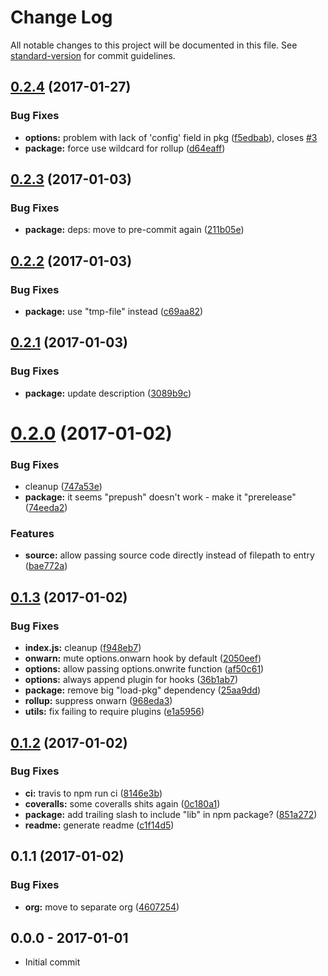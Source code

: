 # Change Log

All notable changes to this project will be documented in this file. See [standard-version](https://github.com/conventional-changelog/standard-version) for commit guidelines.

<a name="0.2.4"></a>
## [0.2.4](https://github.com/rolldown/rolldown/compare/v0.2.3...v0.2.4) (2017-01-27)


### Bug Fixes

* **options:** problem with lack of 'config' field in pkg ([f5edbab](https://github.com/rolldown/rolldown/commit/f5edbab)), closes [#3](https://github.com/rolldown/rolldown/issues/3)
* **package:** force use wildcard for rollup ([d64eaff](https://github.com/rolldown/rolldown/commit/d64eaff))



<a name="0.2.3"></a>
## [0.2.3](https://github.com/rolldown/rolldown/compare/v0.2.2...v0.2.3) (2017-01-03)


### Bug Fixes

* **package:** deps: move to pre-commit again ([211b05e](https://github.com/rolldown/rolldown/commit/211b05e))



<a name="0.2.2"></a>
## [0.2.2](https://github.com/rolldown/rolldown/compare/v0.2.1...v0.2.2) (2017-01-03)


### Bug Fixes

* **package:** use "tmp-file" instead ([c69aa82](https://github.com/rolldown/rolldown/commit/c69aa82))



<a name="0.2.1"></a>
## [0.2.1](https://github.com/rolldown/rolldown/compare/v0.2.0...v0.2.1) (2017-01-03)


### Bug Fixes

* **package:** update description ([3089b9c](https://github.com/rolldown/rolldown/commit/3089b9c))



<a name="0.2.0"></a>
# [0.2.0](https://github.com/rolldown/rolldown/compare/v0.1.3...v0.2.0) (2017-01-02)


### Bug Fixes

* cleanup ([747a53e](https://github.com/rolldown/rolldown/commit/747a53e))
* **package:** it seems "prepush" doesn't work - make it "prerelease" ([74eeda2](https://github.com/rolldown/rolldown/commit/74eeda2))


### Features

* **source:** allow passing source code directly instead of filepath to entry ([bae772a](https://github.com/rolldown/rolldown/commit/bae772a))



<a name="0.1.3"></a>
## [0.1.3](https://github.com/rolldown/rolldown/compare/v0.1.2...v0.1.3) (2017-01-02)


### Bug Fixes

* **index.js:** cleanup ([f948eb7](https://github.com/rolldown/rolldown/commit/f948eb7))
* **onwarn:** mute options.onwarn hook by default ([2050eef](https://github.com/rolldown/rolldown/commit/2050eef))
* **options:** allow passing options.onwrite function ([af50c61](https://github.com/rolldown/rolldown/commit/af50c61))
* **options:** always append plugin for hooks ([36b1ab7](https://github.com/rolldown/rolldown/commit/36b1ab7))
* **package:** remove big "load-pkg" dependency ([25aa9dd](https://github.com/rolldown/rolldown/commit/25aa9dd))
* **rollup:** suppress onwarn ([968eda3](https://github.com/rolldown/rolldown/commit/968eda3))
* **utils:** fix failing to require plugins ([e1a5956](https://github.com/rolldown/rolldown/commit/e1a5956))



<a name="0.1.2"></a>
## [0.1.2](https://github.com/rolldown/rolldown/compare/v0.1.1...v0.1.2) (2017-01-02)


### Bug Fixes

* **ci:** travis to npm run ci ([8146e3b](https://github.com/rolldown/rolldown/commit/8146e3b))
* **coveralls:** some coveralls shits again ([0c180a1](https://github.com/rolldown/rolldown/commit/0c180a1))
* **package:** add trailing slash to include "lib" in npm package? ([851a272](https://github.com/rolldown/rolldown/commit/851a272))
* **readme:** generate readme ([c1f14d5](https://github.com/rolldown/rolldown/commit/c1f14d5))



<a name="0.1.1"></a>
## 0.1.1 (2017-01-02)


### Bug Fixes

* **org:** move to separate org ([4607254](https://github.com/rolldown/rolldown/commit/4607254))





## 0.0.0 - 2017-01-01
- Initial commit